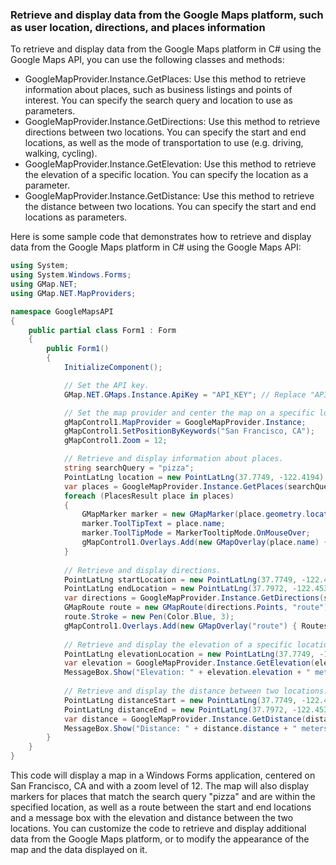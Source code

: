 ### Retrieve and display data from the Google Maps platform, such as user location, directions, and places information

To retrieve and display data from the Google Maps platform in C# using the Google Maps API, you can use the following classes and methods:

- GoogleMapProvider.Instance.GetPlaces: Use this method to retrieve information about places, such as business listings and points of interest. You can specify the search query and location to use as parameters.
- GoogleMapProvider.Instance.GetDirections: Use this method to retrieve directions between two locations. You can specify the start and end locations, as well as the mode of transportation to use (e.g. driving, walking, cycling).
- GoogleMapProvider.Instance.GetElevation: Use this method to retrieve the elevation of a specific location. You can specify the location as a parameter.
- GoogleMapProvider.Instance.GetDistance: Use this method to retrieve the distance between two locations. You can specify the start and end locations as parameters.

Here is some sample code that demonstrates how to retrieve and display data from the Google Maps platform in C# using the Google Maps API:


```csharp
using System;
using System.Windows.Forms;
using GMap.NET;
using GMap.NET.MapProviders;

namespace GoogleMapsAPI
{
    public partial class Form1 : Form
    {
        public Form1()
        {
            InitializeComponent();

            // Set the API key.
            GMap.NET.GMaps.Instance.ApiKey = "API_KEY"; // Replace "API_KEY" with your own API key.

            // Set the map provider and center the map on a specific location.
            gMapControl1.MapProvider = GoogleMapProvider.Instance;
            gMapControl1.SetPositionByKeywords("San Francisco, CA");
            gMapControl1.Zoom = 12;

            // Retrieve and display information about places.
            string searchQuery = "pizza";
            PointLatLng location = new PointLatLng(37.7749, -122.4194); // Coordinates for San Francisco, CA.
            var places = GoogleMapProvider.Instance.GetPlaces(searchQuery, location);
            foreach (PlacesResult place in places)
            {
                GMapMarker marker = new GMapMarker(place.geometry.location);
                marker.ToolTipText = place.name;
                marker.ToolTipMode = MarkerTooltipMode.OnMouseOver;
                gMapControl1.Overlays.Add(new GMapOverlay(place.name) { Markers = { marker } });
            }
            
            // Retrieve and display directions.
            PointLatLng startLocation = new PointLatLng(37.7749, -122.4194); // Coordinates for San Francisco, CA.
            PointLatLng endLocation = new PointLatLng(37.7972, -122.4533); // Coordinates for Oakland, CA.
            var directions = GoogleMapProvider.Instance.GetDirections(startLocation, endLocation, false, false, false, false, false);
            GMapRoute route = new GMapRoute(directions.Points, "route");
            route.Stroke = new Pen(Color.Blue, 3);
            gMapControl1.Overlays.Add(new GMapOverlay("route") { Routes = { route } });
            
            // Retrieve and display the elevation of a specific location.
            PointLatLng elevationLocation = new PointLatLng(37.7749, -122.4194); // Coordinates for San Francisco, CA.
            var elevation = GoogleMapProvider.Instance.GetElevation(elevationLocation);
            MessageBox.Show("Elevation: " + elevation.elevation + " meters");
            
            // Retrieve and display the distance between two locations.
            PointLatLng distanceStart = new PointLatLng(37.7749, -122.4194); // Coordinates for San Francisco, CA.
            PointLatLng distanceEnd = new PointLatLng(37.7972, -122.4533); // Coordinates for Oakland, CA.
            var distance = GoogleMapProvider.Instance.GetDistance(distanceStart, distanceEnd, false);
            MessageBox.Show("Distance: " + distance.distance + " meters");
        }
    }
}
```

This code will display a map in a Windows Forms application, centered on San Francisco, CA and with a zoom level of 12. The map will also display markers for places that match the search query "pizza" and are within the specified location, as well as a route between the start and end locations and a message box with the elevation and distance between the two locations. You can customize the code to retrieve and display additional data from the Google Maps platform, or to modify the appearance of the map and the data displayed on it.